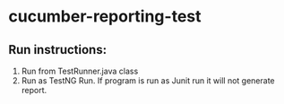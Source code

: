 # cucumber-reporting-test

## Run instructions:

1. Run from TestRunner.java class
2. Run as TestNG Run. If program is run as Junit run it will not generate report.
